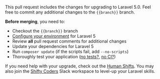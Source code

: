 This pull request includes the changes for upgrading to Laravel 5.0. Feel free to commit any additional changes to the `{{branch}}` branch.

**Before merging**, you need to:

- Checkout the `{{branch}}` branch
- [Configure your environment](https://laravel.com/docs/5.0/upgrade#upgrade-5.0) for Laravel 5
- Review **all** pull request comments for additional changes
- Update your dependencies for Laravel 5
- Run `composer update` (if the scripts fail, add `--no-scripts`)
- Thoroughly test your application ([no tests?](https://laravelshift.com/laravel-test-generator), [no CI?](https://laravelshift.com/ci-generator))

If you need help with your upgrade, check out the [Human Shifts](https://laravelshift.com/human-shifts). You may also join the [Shifty Coders](https://laravelshift.com/shifty-coders) Slack workspace to level-up your Laravel skills.
